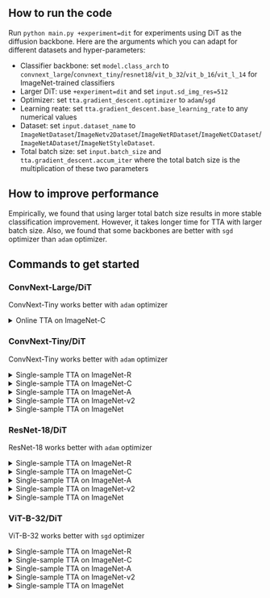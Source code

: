 ## How to run the code
Run `python main.py +experiment=dit` for experiments using DiT as the diffusion backbone.  Here are the arguments which you can adapt for different datasets and hyper-parameters:

* Classifier backbone: set `model.class_arch` to `convnext_large`/`convnext_tiny`/`resnet18`/`vit_b_32`/`vit_b_16`/`vit_l_14` for ImageNet-trained classifiers
* Larger DiT: use `+experiment=dit` and set `input.sd_img_res=512`
* Optimizer: set `tta.gradient_descent.optimizer` to `adam`/`sgd`
* Learning reate: set `tta.gradient_descent.base_learning_rate` to any numerical values
* Dataset: set `input.dataset_name` to `ImageNetDataset`/`ImageNetv2Dataset`/`ImageNetRDataset`/`ImageNetCDataset`/`ImageNetADataset`/`ImageNetStyleDataset`.
* Total batch size: set `input.batch_size` and `tta.gradient_descent.accum_iter` where the total batch size is the multiplication of these two parameters

## How to improve performance

Empirically, we found that using larger total batch size results in more stable classification improvement.  However, it takes longer time for TTA with larger batch size.  Also, we found that some backbones are better with `sgd` optimizer than `adam` optimizer.

## Commands to get started

### ConvNext-Large/DiT
ConvNext-Tiny works better with `adam` optimizer

<details>
  <summary>Online TTA on ImageNet-C</summary>

```
python main.py +experiment=dit model.class_arch=convnext_large input.batch_size=15 tta.gradient_descent.accum_iter=12 input.dataset_name=ImageNetCDataset tta.gradient_descent.base_learning_rate=1e-5 tta.gradient_descent.optimizer=adam tta.online=True input.subsample=1 log_freq=1
```
</details>


### ConvNext-Tiny/DiT
ConvNext-Tiny works better with `adam` optimizer

<details>
  <summary>Single-sample TTA on ImageNet-R</summary>

```
python main.py +experiment=dit model.class_arch=convnext_tiny input.batch_size=12 tta.gradient_descent.accum_iter=15 input.dataset_name=ImageNetRDataset tta.gradient_descent.base_learning_rate=1e-5 tta.gradient_descent.optimizer=adam
```
</details>

<details>
  <summary>Single-sample TTA on ImageNet-C</summary>

```
python main.py +experiment=dit model.class_arch=convnext_tiny input.batch_size=20 tta.gradient_descent.accum_iter=9 input.dataset_name=ImageNetCDataset tta.gradient_descent.base_learning_rate=1e-5 tta.gradient_descent.optimizer=adam input.subsample=null
```
</details>


<details>
  <summary>Single-sample TTA on ImageNet-A</summary>

```
python main.py +experiment=dit model.class_arch=convnext_tiny input.batch_size=15 tta.gradient_descent.accum_iter=12 input.dataset_name=ImageNetADataset tta.gradient_descent.base_learning_rate=1e-5 tta.gradient_descent.optimizer=adam input.subsample=null
```
</details>

<details>
  <summary>Single-sample TTA on ImageNet-v2</summary>

```
python main.py +experiment=dit model.class_arch=convnext_tiny input.batch_size=15 tta.gradient_descent.accum_iter=12 input.dataset_name=ImageNetv2Dataset tta.gradient_descent.base_learning_rate=1e-5 tta.gradient_descent.optimizer=adam
```
</details>

<details>
  <summary>Single-sample TTA on ImageNet</summary>

```
python main.py +experiment=dit model.class_arch=convnext_tiny input.batch_size=15 tta.gradient_descent.accum_iter=12 input.dataset_name=ImageNetDataset tta.gradient_descent.base_learning_rate=1e-5 tta.gradient_descent.optimizer=adam
```
</details>


### ResNet-18/DiT
ResNet-18 works better with `adam` optimizer


<details>
  <summary>Single-sample TTA on ImageNet-R</summary>

```
python main.py +experiment=dit model.class_arch=resnet18 input.batch_size=12 tta.gradient_descent.accum_iter=15 input.dataset_name=ImageNetRDataset tta.gradient_descent.base_learning_rate=1e-5 tta.gradient_descent.optimizer=adam
```
</details>

<details>
  <summary>Single-sample TTA on ImageNet-C</summary>

```
python main.py +experiment=dit model.class_arch=resnet18 input.batch_size=20 tta.gradient_descent.accum_iter=9 input.dataset_name=ImageNetCDataset tta.gradient_descent.base_learning_rate=5e-3 tta.gradient_descent.optimizer=sgd
```
</details>


<details>
  <summary>Single-sample TTA on ImageNet-A</summary>

```
python main.py +experiment=dit model.class_arch=resnet18 input.batch_size=15 tta.gradient_descent.accum_iter=12 input.dataset_name=ImageNetADataset tta.gradient_descent.base_learning_rate=1e-5 tta.gradient_descent.optimizer=adam input.subsample=null
```
</details>

<details>
  <summary>Single-sample TTA on ImageNet-v2</summary>

```
python main.py +experiment=dit model.class_arch=resnet18 input.batch_size=15 tta.gradient_descent.accum_iter=12 input.dataset_name=ImageNetv2Dataset tta.gradient_descent.base_learning_rate=1e-5 tta.gradient_descent.optimizer=adam
```
</details>

<details>
  <summary>Single-sample TTA on ImageNet</summary>

```
python main.py +experiment=dit model.class_arch=resnet18 input.batch_size=15 tta.gradient_descent.accum_iter=12 input.dataset_name=ImageNetDataset tta.gradient_descent.base_learning_rate=1e-5 tta.gradient_descent.optimizer=adam
```
</details>

### ViT-B-32/DiT
ViT-B-32 works better with `sgd` optimizer

<details>
  <summary>Single-sample TTA on ImageNet-R</summary>

```
python main.py +experiment=dit model.class_arch=vit_b_32 input.batch_size=20 tta.gradient_descent.accum_iter=9 input.dataset_name=ImageNetRDataset tta.gradient_descent.base_learning_rate=5e-3 tta.gradient_descent.optimizer=sgd
```
</details>

<details>
  <summary>Single-sample TTA on ImageNet-C</summary>
* ImageNet-C
```
python main.py +experiment=dit model.class_arch=vit_b_32 input.batch_size=20 tta.gradient_descent.accum_iter=9 input.dataset_name=ImageNetCDataset tta.gradient_descent.base_learning_rate=5e-3 tta.gradient_descent.optimizer=sgd
```
</details>

<details>
  <summary>Single-sample TTA on ImageNet-A</summary>

```
python main.py +experiment=dit model.class_arch=vit_b_32 input.batch_size=20 tta.gradient_descent.accum_iter=9 input.dataset_name=ImageNetADataset tta.gradient_descent.base_learning_rate=5e-3 tta.gradient_descent.optimizer=sgd input.subsample=null
```
</details>

<details>
  <summary>Single-sample TTA on ImageNet-v2</summary>

```
python main.py +experiment=dit model.class_arch=vit_b_32 input.batch_size=15 tta.gradient_descent.accum_iter=12 input.dataset_name=ImageNetv2Dataset tta.gradient_descent.base_learning_rate=5e-3 tta.gradient_descent.optimizer=sgd
```
</details>

<details>
  <summary>Single-sample TTA on ImageNet</summary>

```
python main.py +experiment=dit model.class_arch=vit_b_32 input.batch_size=20 tta.gradient_descent.accum_iter=9 input.dataset_name=ImageNetDataset tta.gradient_descent.base_learning_rate=5e-3 tta.gradient_descent.optimizer=sgd
```
</details>

